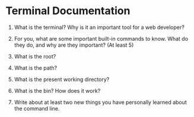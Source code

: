 # Terminal Documentation

1. What is the terminal? Why is it an important tool for a web developer?


2. For you, what are some important built-in commands to know. What do they do, and why are they important? (At least 5)


3. What is the root?


4. What is the path?


5. What is the present working directory?


6. What is the bin? How does it work?


7. Write about at least two new things you have personally learned about the command line.

